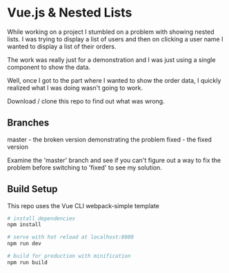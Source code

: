 # Vue.js & Nested Lists

While working on a project I stumbled on a problem with showing nested lists. I was trying to display a list of users and then on clicking a user name I wanted to display a list of their orders.

The work was really just for a demonstration and I was just using a single component to show the data.

Well, once I got to the part where I wanted to show the order data, I quickly realized what I was doing wasn't going to work. 

Download / clone this repo to find out what was wrong.

## Branches

master - the broken version demonstrating the problem
fixed - the fixed version

Examine the 'master' branch and see if you can't figure out a way to fix the problem before switching to 'fixed' to see my solution.

## Build Setup

This repo uses the Vue CLI webpack-simple template

``` bash
# install dependencies
npm install

# serve with hot reload at localhost:8080
npm run dev

# build for production with minification
npm run build
```

